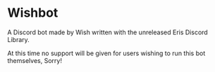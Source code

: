 # Wishbot
A Discord bot made by Wish written with the unreleased Eris Discord Library.

At this time no support will be given for users wishing to run this bot themselves, Sorry!
